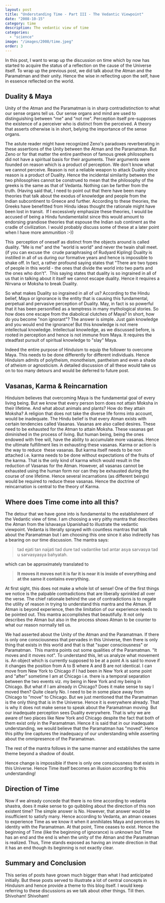 ```yaml
---
layout: post
title: "Understanding Time - Part III - The Vedantic Viewpoint"
date: "2008-10-15"
category: time
description: The vedantic view of time
categories: 
  - "science"
image: "/images/2008/time.jpeg"
order: 3
---
```


In this post, I want to wrap up the discussion on time which by now has started to acquire the status of a reflection on the cause of the Universe itself. To wrap up the previous post, we did talk about the Atman and the Paramatman and their unity. Hence the wise in reflecting upon the self, have in essence reflected on the world.

## Duality & Maya

Unity of the Atman and the Paramatman is in sharp contradistinction to what our sense organs tell us. Our sense organs and mind are used to distinguishing between "me" and "not me". Perception itself pre-supposes the existence of a perceiver who is distinct from the perceived. A theory that asserts otherwise is in short, belying the importance of the sense organs.

The astute reader might have recognized Zeno's paradoxes reverberating in these assertions of the Unity between the Atman and the Paramatman. But Zeno or for that matter the entire pantheon of famous greek philosophers did not have a spiritual basis for their arguments. Their arguments were founded on reason which is a product of perception. We don't know what we cannot perceive. Reason is not a reliable weapon to attack Duality since reason is a product of Duality. Hence the incidental similarity between the two philosophies cannot be construed to mean that the philosophy of the greeks is the same as that of Vedanta. Nothing can be farther from the truth. (Having said that, I need to point out that there have been many theories that talk about the exodus of knowledge and people from the Indian subcontinent to Greece and further. According to these theories, the Greeks have benefitted from Hindu ideas thought the rationale might have been lost in transit.  If I excessively emphasize these theories, I would be accused of being a Hindu fundamentalist since this would amount to endorsing grandiose theories that espouse the Indian sub continent as the cradle of civilization. I would probably discuss some of these at a later point when I have more ammunition :-))

This  perception of oneself as distinct from the objects around is called duality. "Me is me" and the "world is world" and never the twain shall meet. (if you can excuse the  crude paraphrasing of Rudyard Kipling) Duality is instilled in all of us during our formative years and hence is impossible to shake off. In fact, a rather profound saying states that "There are two types of people in this world - the ones that divide the world into two parts and the ones who don't".  This saying states that duality is so ingrained in all of us that in talking about it itself we cannot escape duality. Hence it requires a Nirvana or Moksha to break Duality.

So what makes Duality so ingrained in all of us? According to the Hindu belief, Maya or ignorance is the entity that is causing this fundamental, perpetual and pervasive perception of Duality. May, in fact is so powerful that it has been personified as a temptress in many mythological stories. So how does one escape from the diabolical clutches of Maya? In short, how do you become "non ignorant"? The answer is simple. Just gain knowledge and you would end the ignorance! But this knowledge is not mere intellectual knowledge. Intellectual knowledge, as we discussed before, is rooted in perception and hence is not immune from Maya. It requires the steadfast pursuit of spiritual knowledge to "slay" Maya.

Indeed the entire purpose of Hinduism to equip the follower to overcome Maya. This needs to be done differently for different individuals. Hence Hinduism admits of polytheism, monotheism, pantheism and even a shade of atheism or agnosticism. A detailed discussion of all these would take us on to too many detours and would be deferred to future post.

## Vasanas, Karma & Reincarnation

Hinduism believes that overcoming Maya is the fundamental goal of every living being. But we know that every person born does not attain Moksha in their lifetime. And what about animals and plants? How do they attain Moksha? A religion that does not take the diverse life forms into account, would be inadequate. The Hindu belief is that every Atman exists with certain tendencies called Vasanas. Vasanas are also called desires. These need to be exhausted for the Atman to attain Moksha. These vasanas get diminished in the process of living. But human being, being the ones endowed with free will, have the ability to accumulate more vasanas. Hence the ultimate fulfillment lies in exhausting these vasanas. Karma or action is the way to reduce  these vasanas. But karma itself needs to be non attached i.e. karma needs to be done without expectations of the fruits of the karma. That is the only kind of karma which would result in the reduction of Vasanas for the Atman. However, all vasanas cannot be exhausted using the human form nor can they be exhausted during the course of one lifetime. Hence several incarnations (as different beings) would be required to reduce these vasanas. Hence the doctrine of reincarnation is central to the theory of Karma.

## Where does Time come into all this?

The detour that we have gone into is fundamental to the establishment of the Vedantic view of time. I am choosing a very pithy mantra that describes the Atman from the Ishavasya Upanishad to illustrate the vedantic viewpoint. Vedanta is literally sprayed with countless mantras that talk about the Paramatman but I am choosing this one since it also indirectly has a bearing on our time discussion. The mantra says:

> tad ejati tan naijati tad dure tad vadantike tad antar asya sarvasya tad u sarvasyasya bahyatah.

which can be approximately translated to

> **It moves it moves not it is far it is near it is inside of everything and at the same it contains everything.**

At first sight, this does not make a whole lot of sense! One of the first things we notice is the palpable contradictions that are liberally sprinkled all over the verse. The chief rationale behind the use of contradictions is to negate the utility of reason in trying to understand this mantra and the Atman. If Atman is beyond experience, then the limitation of our experience needs to be pointed out. This mantra accomplishes that beautifully. It not only describes the Atman but also in the process shows Atman to be counter to what our reason normally tell us.

We had asserted about the Unity of the Atman and the Paramatman. If there is only one consciousness that pervades in this Universe, then there is only thing that exists in this world and that is that "super consciousness" or Paramatman.  This mantra points out some qualities of the Paramatman. "It moves and it moves not". To understand this, let us analyze what movement is. An object which is currently supposed to be at a point A is said to move if it changes the position from A to B where A and B are not identical. I can move from New York to Chicago if I had been in New York at some point and "after" sometime I am at Chicago i.e. there is a temporal separation between the two events viz. my being in New York and my being in Chicago. But what if I am already in Chicago? Does it make sense to say I moved then? Quite clearly No. I need to be in some place away from Chicago to "move" to Chicago. But we just mentioned that the Paramatman is the only thing that is in the Universe. Hence it is everywhere already. That is why it does not make sense to speak about the Paramatman moving  But our inadequate perception sees Duality everywhere. That is why we are aware of two places like New York and Chicago despite the fact that both of them exist only in the Paramatman. Hence it is said that in our inadequate understanding, we would believe that the Paramatman has "moved". Hence this pithy line captures the inadequacy of our understanding while asserting about the omnipresence of the Paramatman.

The rest of the mantra follows in the same manner and establishes the same theme beyond a shadow of doubt.

Hence change is impossible if there is only one consciousness that exists in this Universe. Hence Time itself becomes an illusion according to this understanding!

## Direction of Time

Now if we already concede that there is no time according to vedanta shastra, does it make sense to go quibbling about the direction of this non existent time? The simple answer is No. However, that answer would be insufficient to satisfy many. Hence according to Vedanta, an atman ceases to experience Time as we know it when it annihilates Maya and perceives its identity with the Paramatman. At that point, Time ceases to exist. Hence the beginning of Time (like the beginning of ignorance) is unknown but Time has an end and the end is when the unity of the Atman and the Paramatman is realized. Thus, Time stands exposed as having an innate direction in that it has an end though its beginning is not exactly clear.

## Summary and Conclusion

This series of posts have grown much bigger than what I had anticipated initially. But these posts served to illustrate a lot of central concepts in Hinduism and hence provide a theme to this blog itself. I would keep referring to these discussions as we talk about other things. Till then. Shivoham! Shivoham!
